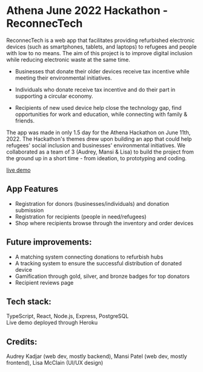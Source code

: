 # Athena June 2022 Hackathon - ReconnecTech

ReconnecTech is a web app that facilitates providing refurbished electronic devices  (such as smartphones, tablets, and laptops) to refugees and people with low to no means. The aim of this project is to improve digital inclusion while reducing electronic waste at the same time.

- Businesses that donate their older devices receive tax incentive while meeting their environmental initiatives.


- Individuals who donate receive tax incentive and do their part in supporting a circular economy.


- Recipients of new used device help close the technology gap, find opportunities for work and education, while connecting with family & friends.


The app was made in only 1.5 day for the Athena Hackathon on June 11th, 2022. The Hackathon's themes drew upon building an app that could help refugees' social inclusion and businesses' environmental initiatives. We collaborated as a team of 3 (Audrey, Mansi & Lisa) to build the project from the ground up in a short time - from ideation, to prototyping and coding.

[live demo](https://athena-hackathon22-alm100101.herokuapp.com/)


## App Features
- Registration for donors (businesses/individuals) and donation submission
- Registration for recipients (people in need/refugees)
- Shop where recipients browse through the inventory and order devices 


## Future improvements:
- A matching system connecting donations to refurbish hubs
- A tracking system to ensure the successful distribution of donated device
- Gamification through gold, silver, and bronze badges for top donators
- Recipient reviews page

## Tech stack: 
TypeScript, React, Node.js, Express, PostgreSQL <br />
Live demo deployed through Heroku

## Credits: 
Audrey Kadjar (web dev, mostly backend), Mansi Patel (web dev, mostly frontend), Lisa McClain (UI/UX design)
